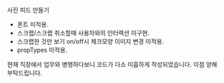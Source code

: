 사진 피드 만들기

- 폰트 미적용.
- 스크랩/스크랩 취소할때 사용자와의 인터랙션 미구현.
- 스크랩한 것만 보기 on/off시 체크모양 이미지 변경 미적용.
- propTypes 미적용.

현재 직장에서 업무와 병행하다보니 코드가 다소 미흡하게 작성되었습니다. 이점 양해 부탁드립니다.